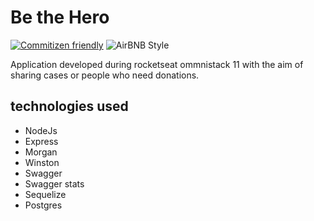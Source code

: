 # Be the Hero

[![Commitizen friendly](https://img.shields.io/badge/commitizen-friendly-brightgreen.svg)](http://commitizen.github.io/cz-cli/)
![AirBNB Style](https://camo.githubusercontent.com/1c5c800fbdabc79cfaca8c90dd47022a5b5c7486/68747470733a2f2f696d672e736869656c64732e696f2f62616467652f636f64652532307374796c652d616972626e622d627269676874677265656e2e7376673f7374796c653d666c61742d737175617265)

Application developed during rocketseat ommnistack 11 with the aim of sharing cases or people who need donations.

## technologies used

- NodeJs
- Express
- Morgan
- Winston
- Swagger
- Swagger stats
- Sequelize
- Postgres